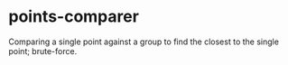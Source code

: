 # points-comparer
Comparing a single point against a group to find the closest to the single point; brute-force.
